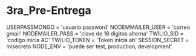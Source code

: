 # 3ra_Pre-Entrega

USERPASSMONGO = 'usuario:password'
NODEMMAILER_USER = 'correo gmail'
NODEMAILER_PASS = 'clave de 16 digitos alterna'
TWILIO_SID = 'codigo inicia AC'
TWILIO_TOKEN = 'Token inicia ab'
SESSION_SECRET = misecreto
NODE_ENV = 'puede ser test, production, development'